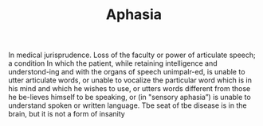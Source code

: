 ---
title: Aphasia
permalink: "/definitions/aphasia.html"
body: In medical jurisprudence. Loss of the faculty or power of articulate speech;
  a condition In which the patient, while retaining intelligence and understond-ing
  and with the organs of speech unimpalr-ed, is unable to utter articulate words,
  or unable to vocalize the particular word which is in his mind and which he wishes
  to use, or utters words different from those he be-lieves himself to be speaking,
  or (in "sensory aphasia”) is unable to understand spoken or written language. Tbe
  seat of tbe disease is in the brain, but it is not a form of insanity
published_at: '2018-07-07'
layout: post
---